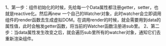 1、第一步：组件初始化的时候，先给每一个Data属性都注册getter，setter，也就是reactive化。然后再new 一个自己的Watcher对象，此时watcher会立即调用组件的render函数去生成虚拟DOM。在调用render的时候，就会需要用到data的属性值，此时会触发getter函数，将当前的Watcher函数注册进sub里。
2、第二步：当data属性发生改变之后，就会遍历sub里所有的watcher对象，通知它们去重新渲染组件。